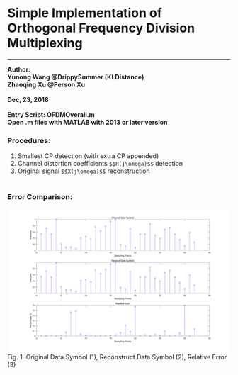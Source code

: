 # Simple Implementation of Orthogonal Frequency Division Multiplexing
****
**Author:<br>**
**Yunong Wang @DrippySummer (KLDistance)<br>**
**Zhaoqing Xu @Person Xu<br><br>**
**Dec, 23, 2018<br><br>**
**Entry Script: OFDMOverall.m<br>**
**Open .m files with MATLAB with 2013 or later version<br>**

### Procedures:<br>
1. Smallest CP detection (with extra CP appended)<br>
2. Channel distortion coefficients ``$$H(j\omega)$$`` detection<br>
3. Original signal ``$$X(j\omega)$$`` reconstruction
<br><br>

### Error Comparison:<br>
![](https://raw.githubusercontent.com/KLDistance/simple_OFDM/master/Images/Comparison_and_Error.png)
<br>
Fig. 1. Original Data Symbol (1), Reconstruct Data Symbol (2), Relative Error (3)<br>